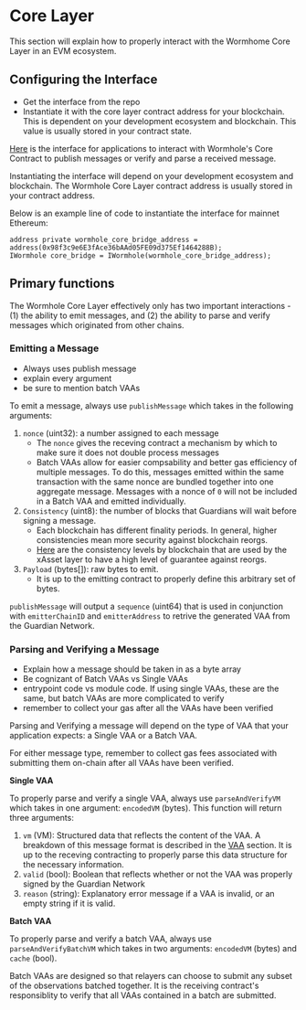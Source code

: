 # Core Layer

This section will explain how to properly interact with the Wormhome Core Layer in an EVM ecosystem.

## Configuring the Interface

- Get the interface from the repo
- Instantiate it with the core layer contract address for your blockchain. This is dependent on your development ecosystem and blockchain. This value is usually stored in your contract state.

[Here](https://github.com/wormhole-foundation/wormhole/blob/dev.v2/ethereum/contracts/interfaces/IWormhole.sol) is the interface for applications to interact with Wormhole's Core Contract to publish messages or verify and parse a received message.

Instantiating the interface will depend on your development ecosystem and blockchain. The Wormhole Core Layer contract address is usually stored in your contract address. 

Below is an example line of code to instantiate the interface for mainnet Ethereum:
```
address private wormhole_core_bridge_address = address(0x98f3c9e6E3fAce36bAAd05FE09d375Ef1464288B);
IWormhole core_bridge = IWormhole(wormhole_core_bridge_address);
```

## Primary functions

The Wormhole Core Layer effectively only has two important interactions - (1) the ability to emit messages, and (2) the ability to parse and verify messages which originated from other chains.

### Emitting a Message

- Always uses publish message
- explain every argument
- be sure to mention batch VAAs

To emit a message, always use `publishMessage` which takes in the following arguments:

1.  `nonce` (uint32): a number assigned to each message
    - The `nonce` gives the receving contract a mechanism by which to make sure it does not double process messages
    - Batch VAAs allow for  easier compsability and better gas efficiency of multiple messages. To do this, messages emitted within the same transaction with the same nonce are bundled together into one aggregate message. Messages with a nonce of `0` will not be included in a Batch VAA and emitted individually.
2. `Consistency` (uint8): the number of blocks that Guardians will wait before signing a message.
    - Each blockchain has different finality periods. In general, higher consistencies mean more security against blockchain reorgs.
    - [Here]() are the consistency levels by blockchain that are used by the xAsset layer to have a high level of guarantee against reorgs.
3. `Payload` (bytes[]): raw bytes to emit.
    - It is up to the emitting contract to properly define this arbitrary set of bytes.

`publishMessage` will output a `sequence` (uint64) that is used in conjunction with `emitterChainID` and `emitterAddress` to retrive the generated VAA from the Guardian Network.

### Parsing and Verifying a Message

- Explain how a message should be taken in as a byte array
- Be cognizant of Batch VAAs vs Single VAAs
- entrypoint code vs module code. If using single VAAs, these are the same, but batch VAAs are more complicated to verify
- remember to collect your gas after all the VAAs have been verified

Parsing and Verifying a message will depend on the type of VAA that your application expects: a Single VAA or a Batch VAA.

For either message type, remember to collect gas fees associated with submitting them on-chain after all VAAs have been verified.

**Single VAA**

To properly parse and verify a single VAA, always use `parseAndVerifyVM` which takes in one argument: `encodedVM` (bytes). This function will return three arguments:

1. `vm` (VM): Structured data that reflects the content of the VAA. A breakdown of this message format is described in the [VAA](../../wormhole/4_vaa.md) section. It is up to the receving contracting to properly parse this data structure for the necessary information. 
2. `valid` (bool):  Boolean that reflects whether or not the VAA was properly signed by the Guardian Network
3. `reason` (string): Explanatory error message if a VAA is invalid, or an empty string if it is valid. 

**Batch VAA**

To properly parse and verify a batch VAA, always use `parseAndVerifyBatchVM` which takes in two arguments: `encodedVM` (bytes) and `cache` (bool). 

Batch VAAs are designed so that relayers can choose to submit any subset of the observations batched together. It is the receiving contract's responsiblity to verify that all VAAs contained in a batch are submitted.